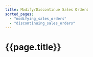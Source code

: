 ```yaml
---
title: Modify/Discontinue Sales Orders
sorted_pages:
  - "modifying_sales_orders"
  - "discontinuing_sales_orders"
---
```

# {{page.title}}
